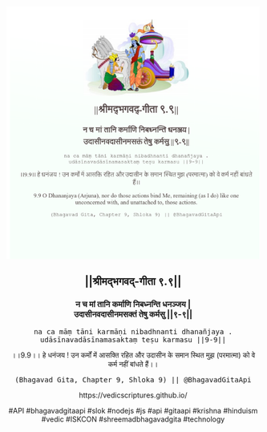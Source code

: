 <img src="../../asset/BG_9_9.png"/>
<center><h2>||श्रीमद्‍भगवद्‍-गीता ९.९||</h2>
<h3>न च मां तानि कर्माणि निबध्नन्ति धनञ्जय |<br/>उदासीनवदासीनमसक्तं तेषु कर्मसु ||९-९||</h3>
<pre>na ca māṃ tāni karmāṇi nibadhnanti dhanañjaya .<br/>udāsīnavadāsīnamasaktaṃ teṣu karmasu ||9-9||</pre>
<p>।।9.9।। हे धनंजय ! उन कर्मों में आसक्ति रहित और उदासीन के समान स्थित मुझ (परमात्मा) को वे कर्म नहीं बांधते हैं।।</p>
<pre>(Bhagavad Gita, Chapter 9, Shloka 9) || @BhagavadGitaApi</pre><p>https://vedicscriptures.github.io/</p><p>#API #bhagavadgitaapi #slok #nodejs #js #api #gitaapi #krishna #hinduism #vedic #ISKCON #shreemadbhagavadgita #technology</p></center>